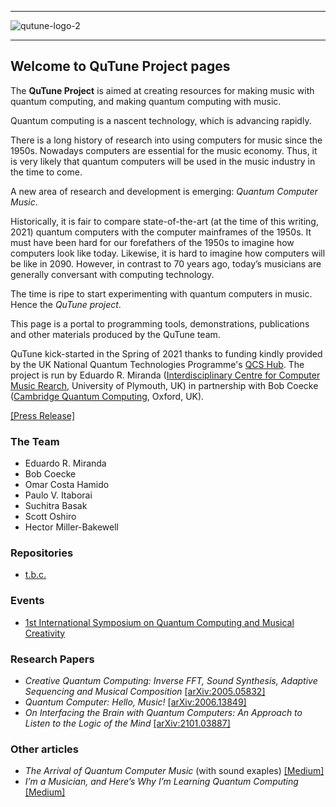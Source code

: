 ----------------

![qutune-logo-2](https://user-images.githubusercontent.com/46610354/118358798-6e875d00-b578-11eb-8c06-47f40ca9bb03.png)

----------------

## Welcome to QuTune Project pages

The **QuTune Project** is aimed at creating resources for making music with quantum computing, and making quantum computing with music.

Quantum computing is a nascent technology, which is advancing rapidly. 

There is a long history of research into using computers for music since the 1950s. Nowadays computers are essential for the music economy. Thus, it is very likely that quantum computers will be used in the music industry in the time to come. 

A new area of research and development is emerging: *Quantum Computer Music*.

Historically, it is fair to compare state-of-the-art (at the time of this writing, 2021) quantum computers with the computer mainframes of the 1950s.  It must have been hard for our forefathers of the 1950s to imagine how computers look like today. Likewise, it is hard to imagine how computers will be like in 2090. However, in contrast to 70 years ago, today’s musicians are generally conversant with computing technology. 

The time is ripe to start experimenting with quantum computers in music. Hence the *QuTune project*.

This page is a portal to programming tools, demonstrations, publications and other materials produced by the QuTune team.

QuTune kick-started in the Spring of 2021 thanks to funding kindly provided by the UK National Quantum Technologies Programme's [QCS Hub](https://www.qcshub.org/). The project is run by Eduardo R. Miranda ([Interdisciplinary Centre for Computer Music Rearch](http://cmr.soc.plymouth.ac.uk/), University of Plymouth, UK) in partnership with Bob Coecke ([Cambridge Quantum Computing](https://cambridgequantum.com/), Oxford, UK).

[[Press Release]](https://www.plymouth.ac.uk/news/researchers-to-investigate-quantum-computing-for-the-music-industry)

### The Team
- Eduardo R. Miranda
- Bob Coecke
- Omar Costa Hamido
- Paulo V. Itaborai
- Suchitra Basak
- Scott Oshiro
- Hector Miller-Bakewell  

### Repositories
- [t.b.c.](https://github.com/iccmr-quantum/QuTunes)

### Events
- [1st International Symposium on Quantum Computing and Musical Creativity](https://iccmr-quantum.github.io/1st_isqcmc/)

### Research Papers
- *Creative Quantum Computing: Inverse FFT, Sound Synthesis, Adaptive Sequencing and Musical Composition* [[arXiv:2005.05832]](https://arxiv.org/abs/2005.05832)
- *Quantum Computer: Hello, Music!* [[arXiv:2006.13849]](https://arxiv.org/abs/2006.13849)
- *On Interfacing the Brain with Quantum Computers: An Approach to Listen to the Logic of the Mind* [[arXiv:2101.03887]](https://arxiv.org/abs/2101.03887)

### Other articles
- *The Arrival of Quantum Computer Music* (with sound exaples) [[Medium]](https://medium.com/the-riff/the-arrival-of-quantum-computer-music-ed1ce51a8b8f)
- *I’m a Musician, and Here’s Why I’m Learning Quantum Computing* [[Medium]](https://medium.com/qiskit/im-a-musician-and-here-s-why-i-m-learning-quantum-computing-db28c2aba7ac)

